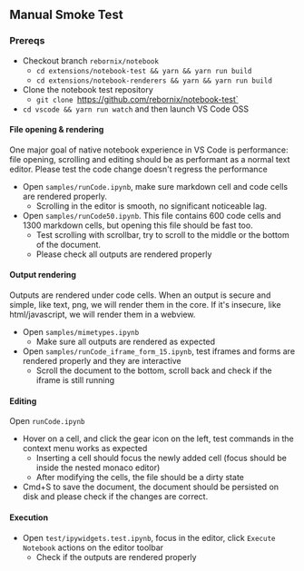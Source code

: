 ## Manual Smoke Test

### Prereqs

* Checkout branch `rebornix/notebook`
  * `cd extensions/notebook-test && yarn && yarn run build`
  * `cd extensions/notebook-renderers && yarn && yarn run build`
* Clone the notebook test repository
  * `git clone `https://github.com/rebornix/notebook-test`
* `cd vscode && yarn run watch` and then launch VS Code OSS

#### File opening & rendering

One major goal of native notebook experience in VS Code is performance: file opening, scrolling and editing should be as performant as a normal text editor. Please test the code change doesn't regress the performance

* Open `samples/runCode.ipynb`, make sure markdown cell and code cells are rendered properly.
  * Scrolling in the editor is smooth, no significant noticeable lag.
* Open `samples/runCode50.ipynb`. This file contains 600 code cells and 1300 markdown cells, but opening this file should be fast too.
  * Test scrolling with scrollbar, try to scroll to the middle or the bottom of the document.
  * Please check all outputs are rendered properly

#### Output rendering

Outputs are rendered under code cells. When an output is secure and simple, like text, png, we will render them in the core. If it's insecure, like html/javascript, we will render them in a webview.

* Open `samples/mimetypes.ipynb`
  * Make sure all outputs are rendered as expected
* Open `samples/runCode_iframe_form_15.ipynb`, test iframes and forms are rendered properly and they are interactive
  * Scroll the document to the bottom, scroll back and check if the iframe is still running

#### Editing

Open `runCode.ipynb`

* Hover on a cell, and click the gear icon on the left, test commands in the context menu works as expected
  * Inserting a cell should focus the newly added cell (focus should be inside the nested monaco editor)
  * After modifying the cells, the file should be a dirty state
* Cmd+S to save the document, the document should be persisted on disk and please check if the changes are correct.

#### Execution

* Open `test/ipywidgets.test.ipynb`, focus in the editor, click `Execute Notebook` actions on the editor toolbar
  * Check if the outputs are rendered properly